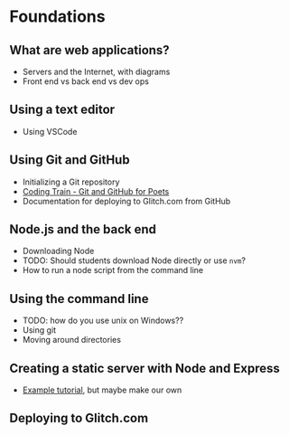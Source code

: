 # Foundations

## What are web applications?
- Servers and the Internet, with diagrams
- Front end vs back end vs dev ops

## Using a text editor
- Using VSCode

## Using Git and GitHub
- Initializing a Git repository
- [Coding Train - Git and GitHub for Poets](https://www.youtube.com/playlist?list=PLRqwX-V7Uu6ZF9C0YMKuns9sLDzK6zoiV)
- Documentation for deploying to Glitch.com from GitHub

## Node.js and the back end
- Downloading Node
- TODO: Should students download Node directly or use `nvm`?
- How to run a node script from the command line

## Using the command line
- TODO: how do you use unix on Windows??
- Using git
- Moving around directories

## Creating a static server with Node and Express
- [Example tutorial](https://alligator.io/nodejs/serving-static-files-in-express/), but maybe make our own

## Deploying to Glitch.com
